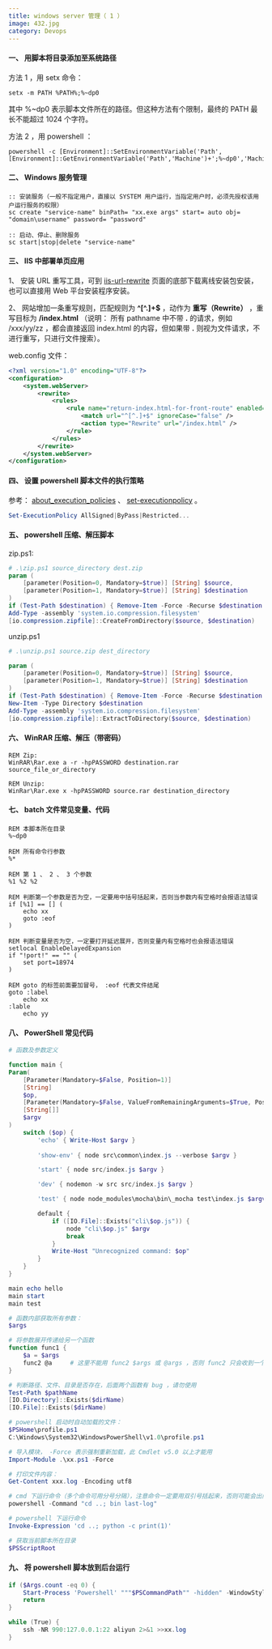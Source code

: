 ```yaml
---
title: windows server 管理（ 1 ）
image: 432.jpg
category: Devops
---
```



#### 一、 用脚本将目录添加至系统路径

方法 1 ，用 setx 命令：

```batch
setx -m PATH %PATH%;%~dp0
```

其中 %~dp0 表示脚本文件所在的路径。但这种方法有个限制，最终的 PATH 最长不能超过 1024 个字符。

方法 2 ，用 powershell ：

```batch
powershell -c [Environment]::SetEnvironmentVariable('Path',[Environment]::GetEnvironmentVariable('Path','Machine')+';%~dp0','Machine')
```

#### 二、 Windows 服务管理

```batch
:: 安装服务（一般不指定用户，直接以 SYSTEM 用户运行，当指定用户时，必须先授权该用户运行服务的权限）
sc create "service-name" binPath= "xx.exe args" start= auto obj= "domain\username" password= "password"

:: 启动、停止、删除服务
sc start|stop|delete "service-name"
```

#### 三、 IIS 中部署单页应用

1、 安装 URL 重写工具，可到 [iis-url-rewrite](https://www.iis.net/downloads/microsoft/url-rewrite) 页面的底部下载离线安装包安装，也可以直接用 Web 平台安装程序安装。

2、 网站增加一条重写规则，匹配规则为 **^[^.]+$** ，动作为 **重写（Rewrite）** ，重写目标为 **/index.html** （说明： 所有 pathname 中不带 **.** 的请求，例如 /xxx/yy/zz ，都会直接返回 index.html 的内容，但如果带 **.** 则视为文件请求，不进行重写，只进行文件搜索）。

web.config 文件：

```xml
<?xml version="1.0" encoding="UTF-8"?>
<configuration>
    <system.webServer>
        <rewrite>
            <rules>
                <rule name="return-index.html-for-front-route" enabled="true">
                    <match url="^[^.]+$" ignoreCase="false" />
                    <action type="Rewrite" url="/index.html" />
                </rule>
            </rules>
        </rewrite>
    </system.webServer>
</configuration>
```

#### 四、 设置 powershell 脚本文件的执行策略

参考： [about_execution_policies](https://docs.microsoft.com/zh-cn/powershell/module/microsoft.powershell.core/about/about_execution_policies?view=powershell-6) 、 [set-executionpolicy](https://docs.microsoft.com/zh-cn/powershell/module/microsoft.powershell.security/set-executionpolicy?view=powershell-6) 。

```powershell
Set-ExecutionPolicy AllSigned|ByPass|Restricted...
```

#### 五、 powershell 压缩、解压脚本

zip.ps1:

```powershell
# .\zip.ps1 source_directory dest.zip
param (
    [parameter(Position=0, Mandatory=$true)] [String] $source,
    [parameter(Position=1, Mandatory=$true)] [String] $destination
)
if (Test-Path $destination) { Remove-Item -Force -Recurse $destination }
Add-Type -assembly 'system.io.compression.filesystem'
[io.compression.zipfile]::CreateFromDirectory($source, $destination)
```

unzip.ps1

```powershell
# .\unzip.ps1 source.zip dest_directory

param (
    [parameter(Position=0, Mandatory=$true)] [String] $source,
    [parameter(Position=1, Mandatory=$true)] [String] $destination
)
if (Test-Path $destination) { Remove-Item -Force -Recurse $destination }
New-Item -Type Directory $destination
Add-Type -assembly 'system.io.compression.filesystem'
[io.compression.zipfile]::ExtractToDirectory($source, $destination)
```

#### 六、 WinRAR 压缩、解压（带密码）

```batch
REM Zip: 
WinRAR\Rar.exe a -r -hpPASSWORD destination.rar source_file_or_directory

REM Unzip:
WinRar\Rar.exe x -hpPASSWORD source.rar destination_directory
```

#### 七、 batch 文件常见变量、代码

```batch
REM 本脚本所在目录
%~dp0

REM 所有命令行参数
%*

REM 第 1 、 2 、 3 个参数
%1 %2 %2

REM 判断第一个参数是否为空，一定要用中括号括起来，否则当参数内有空格时会报语法错误
if [%1] == [] (
    echo xx
    goto :eof
)

REM 判断变量是否为空，一定要打开延迟展开，否则变量内有空格时也会报语法错误
setlocal EnableDelayedExpansion
if "!port!" == "" (
    set port=18974
)

REM goto 的标签前面要加冒号， :eof 代表文件结尾
goto :label
    echo xx
:lable
    echo yy
```

#### 八、 PowerShell 常见代码

```powershell
# 函数及参数定义

function main {
Param(
    [Parameter(Mandatory=$False, Position=1)]
    [String]
    $op,
    [Parameter(Mandatory=$False, ValueFromRemainingArguments=$True, Position=2)]
    [String[]]
    $argv
)    
    switch ($op) {
        'echo' { Write-Host $argv }
        
        'show-env' { node src\common\index.js --verbose $argv }

        'start' { node src/index.js $argv }

        'dev' { nodemon -w src src/index.js $argv }

        'test' { node node_modules\mocha\bin\_mocha test\index.js $argv }

        default {
            if ([IO.File]::Exists("cli\$op.js")) {
                node "cli\$op.js" $argv
                break
            }
            Write-Host "Unrecognized command: $op"
        }
    }
}

main echo hello
main start
main test

# 函数内部获取所有参数：
$args

# 将参数展开传递给另一个函数
function func1 {
    $a = $args
    func2 @a     # 这里不能用 func2 $args 或 @args ，否则 func2 只会收到一个参数
}

# 判断路径、文件、目录是否存在，后面两个函数有 bug ，请勿使用
Test-Path $pathName
[IO.Directory]::Exists($dirName)
[IO.File]::Exists($dirName)

# powershell 启动时自动加载的文件：
$PSHome\profile.ps1
C:\Windows\System32\WindowsPowerShell\v1.0\profile.ps1

# 导入模块， -Force 表示强制重新加载，此 Cmdlet v5.0 以上才能用
Import-Module .\xx.ps1 -Force

# 打印文件内容：
Get-Content xxx.log -Encoding utf8

# cmd 下运行命令（多个命令可用分号分隔），注意命令一定要用双引号括起来，否则可能会出问题
powershell -Command "cd ..; bin last-log"

# powershell 下运行命令
Invoke-Expression 'cd ..; python -c print(1)'

# 获取当前脚本所在目录
$PSScriptRoot
```

#### 九、 将 powershell 脚本放到后台运行

```powershell
if ($Args.count -eq 0) {
    Start-Process 'Powershell' """$PSCommandPath"" -hidden" -WindowStyle Hidden
    return
}

while (True) {
    ssh -NR 990:127.0.0.1:22 aliyun 2>&1 >>xx.log
}
```